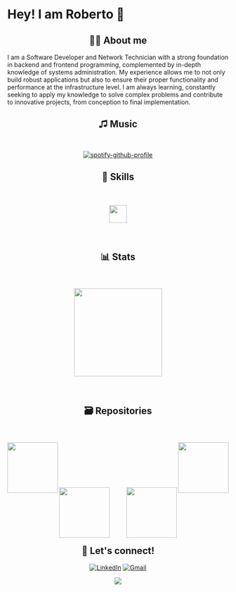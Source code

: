 # Hey! I am Roberto 👋

<h2 align="center">🙋‍♂️ About me</h2>
I am a Software Developer and Network Technician with a strong foundation in backend and frontend programming, complemented by in-depth knowledge of systems administration. My experience allows me to not only build robust applications but also to ensure their proper functionality and performance at the infrastructure level. I am always learning, constantly seeking to apply my knowledge to solve complex problems and contribute to innovative projects, from conception to final implementation.

<h2 align="center">♫ Music</h2>

&nbsp;<div align="center">
  [![spotify-github-profile](https://spotify-github-profile.kittinanx.com/api/view?uid=cpbzgnkhvifh0fmyuv1znpd81&cover_image=true&theme=novatorem&show_offline=false&background_color=121212&interchange=false&bar_color=53b14f&bar_color_cover=true)](https://spotify-github-profile.kittinanx.com/api/view?uid=cpbzgnkhvifh0fmyuv1znpd81&redirect=true)
</div>

<h2 align="center">🎯 Skills</h2>
<br></br>
<div align="center">
  <img src="https://skillicons.dev/icons?i=java,python,typescript,php,tailwind,html,css,js,nodejs,mongodb,mysql,git,docker,linux,windows" height="40" />
</div>
<br></br>
 <h2 align="center">📊 Stats</h2>
 <br></br>
  <div align=center>
    <a href="https://github.com/wqryx/github-readme-stats">
      <img height=200 align="center" src="https://github-readme-stats.vercel.app/api/top-langs/?username=wqryx&title_color=ffffff&text_color=ffffff&icon_color=61dafb&bg_color=000000&langs_count=8&layout=compact&border_color=ffffff&size_weight=0.5&count_weight=0.5" />
    </a>
  </div>
<br></br>
<h2 align="center">🗃️ Repositories</h2>
<br></br>

<div width="100%" align="center">
  <a align="left" href="https://github.com/wqryx/CyberShield" title="CyberShield"><img align="left" height="115" src="https://github-readme-stats.vercel.app/api/pin/?username=wqryx&repo=CyberShield&theme=react&title_color=ffffff&border_color=ffffff&icon_color=ffffff&bg_color=000000&border_radius=10"></a>
  <a align="right" href="https://github.com/wqryx/Contactos-Web" title="Contactos-Web"><img align="right" height="115" src="https://github-readme-stats.vercel.app/api/pin/?username=wqryx&repo=Contactos-Web&theme=react&title_color=ffffff&border_color=ffffff&icon_color=ffffff&bg_color=000000&border_radius=10"></a>
</div>
<br></br><br></br><br></br>
<div width="100%" align="center">
  <a align="left" href="https://github.com/wqryx/Portfolio" title="Portfolio"><img align="left" height="115" src="https://github-readme-stats.vercel.app/api/pin/?username=wqryx&repo=Portfolio&theme=react&title_color=ffffff&border_color=ffffff&icon_color=ffffff&bg_color=000000&border_radius=10"></a>
  <a align="right" href="https://github.com/wqryx/Primer-Portfolio" title="Primer-Portfolio"><img align="right" height="115" src="https://github-readme-stats.vercel.app/api/pin/?username=wqryx&repo=Primer-Portfolio&theme=react&title_color=ffffff&border_color=ffffff&icon_color=ffffff&bg_color=000000&border_radius=10"></a>
</div>
<br></br><br></br><br></br>
<h2 align="center">🤝 Let's connect!</h2>
<div width="100%" align="center">
  
[![LinkedIn](https://img.shields.io/badge/LinkedIn-Roberto_CM-0077B5?style=for-the-badge&logo=linkedin&logoColor=white&labelColor=101010)](https://www.linkedin.com/in/roberto-cristian-mangiurea)
[![Gmail](https://img.shields.io/badge/Gmail-Roberto_CM-D14836?style=for-the-badge&logo=gmail&logoColor=white&labelColor=101010)](mailto:robertocrma04@gmail.com)

</div>
<p align="center">
        <img src="https://raw.githubusercontent.com/mayhemantt/mayhemantt/Update/svg/Bottom.svg"/>
</p>
